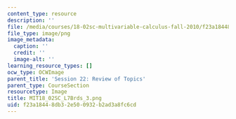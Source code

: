 ```yaml
---
content_type: resource
description: ''
file: /media/courses/18-02sc-multivariable-calculus-fall-2010/f23a18448db32e500932b2ad3a8fc6cd_MIT18_02SC_L7Brds_3.png
file_type: image/png
image_metadata:
  caption: ''
  credit: ''
  image-alt: ''
learning_resource_types: []
ocw_type: OCWImage
parent_title: 'Session 22: Review of Topics'
parent_type: CourseSection
resourcetype: Image
title: MIT18_02SC_L7Brds_3.png
uid: f23a1844-8db3-2e50-0932-b2ad3a8fc6cd
---
```

